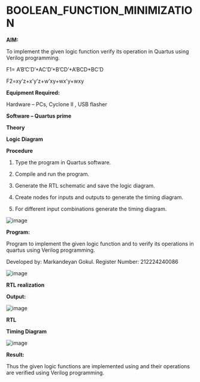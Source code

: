 # BOOLEAN_FUNCTION_MINIMIZATION

**AIM:**

To implement the given logic function verify its operation in Quartus using Verilog programming.

F1= A’B’C’D’+AC’D’+B’CD’+A’BCD+BC’D 

F2=xy’z+x’y’z+w’xy+wx’y+wxy

**Equipment Required:**

Hardware – PCs, Cyclone II , USB flasher

**Software – Quartus prime**

**Theory**

**Logic Diagram**

**Procedure**

1.	Type the program in Quartus software.

2.	Compile and run the program.

3.	Generate the RTL schematic and save the logic diagram.

4.	Create nodes for inputs and outputs to generate the timing diagram.

5.	For different input combinations generate the timing diagram.

![image](https://github.com/user-attachments/assets/e1790f7f-97b4-43da-bf3b-b337935c4f8b)

**Program:**

 Program to implement the given logic function and to verify its operations in quartus using Verilog programming. 

Developed by: Markandeyan Gokul. Register Number: 212224240086

![image](https://github.com/user-attachments/assets/6aa1ffce-f6f4-443f-a2ae-868e502c4caa)

**RTL realization**

**Output:**

![image](https://github.com/user-attachments/assets/3ce83df4-232f-4350-be88-9d54b1758f47)

**RTL**

**Timing Diagram**

![image](https://github.com/user-attachments/assets/95911375-cef0-404e-a0e3-571c94d1be94)

**Result:**

Thus the given logic functions are implemented using and their operations are verified using Verilog programming.
